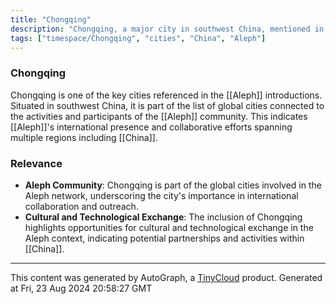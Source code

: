 ```yaml
---
title: "Chongqing"
description: "Chongqing, a major city in southwest China, mentioned in the context of international presence for Aleph introductions."
tags: ["timespace/Chongqing", "cities", "China", "Aleph"]
---
```


### Chongqing
Chongqing is one of the key cities referenced in the [[Aleph]] introductions. Situated in southwest China, it is part of the list of global cities connected to the activities and participants of the [[Aleph]] community. This indicates [[Aleph]]'s international presence and collaborative efforts spanning multiple regions including [[China]].

### Relevance
- **Aleph Community**: Chongqing is part of the global cities involved in the Aleph network, underscoring the city's importance in international collaboration and outreach.
- **Cultural and Technological Exchange**: The inclusion of Chongqing highlights opportunities for cultural and technological exchange in the Aleph context, indicating potential partnerships and activities within [[China]].

---
This content was generated by AutoGraph, a [TinyCloud](https://tinycloud.xyz/) product.
Generated at Fri, 23 Aug 2024 20:58:27 GMT